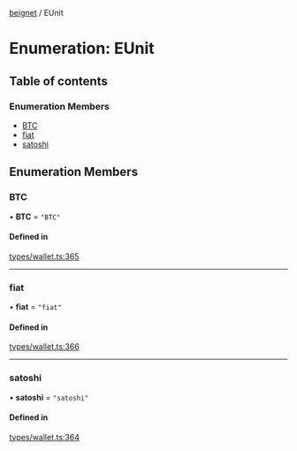 [beignet](../README.md) / EUnit

# Enumeration: EUnit

## Table of contents

### Enumeration Members

- [BTC](EUnit.md#btc)
- [fiat](EUnit.md#fiat)
- [satoshi](EUnit.md#satoshi)

## Enumeration Members

### BTC

• **BTC** = ``"BTC"``

#### Defined in

[types/wallet.ts:365](https://github.com/synonymdev/beignet/blob/7c83290/src/types/wallet.ts#L365)

___

### fiat

• **fiat** = ``"fiat"``

#### Defined in

[types/wallet.ts:366](https://github.com/synonymdev/beignet/blob/7c83290/src/types/wallet.ts#L366)

___

### satoshi

• **satoshi** = ``"satoshi"``

#### Defined in

[types/wallet.ts:364](https://github.com/synonymdev/beignet/blob/7c83290/src/types/wallet.ts#L364)
